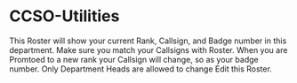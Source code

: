 # CCSO-Utilities
This Roster will show your current Rank, Callsign, and Badge number in this department.
Make sure you match your Callsigns with Roster.
When you are Promtoed to a new rank your Callsign will change, so as your badge number.
Only Department Heads are allowed to change Edit this Roster.

